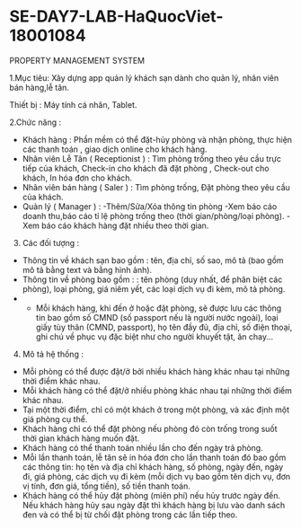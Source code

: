 # SE-DAY7-LAB-HaQuocViet-18001084
PROPERTY MANAGEMENT SYSTEM

1.Mục tiêu: Xây dựng app quản lý khách sạn dành cho quản lý, nhân viên bán hàng,lễ tân. 

  Thiết bị : Máy tính cá nhân, Tablet.
  
2.Chức năng :

  + Khách hàng : Phần mềm có thể đặt-hủy phòng và nhận phòng, thực hiện các thanh toán , giao dịch online cho khách hàng.
  + Nhân viên Lễ Tân ( Receptionist ) : Tìm phòng trống theo yêu cầu trực tiếp của khách, Check-in cho khách đã đặt phòng , Check-out cho khách, In hóa đơn cho khách.
  + Nhân viên bán hàng ( Saler ) : Tìm phòng trống, Đặt phòng theo yêu cầu của khách.
  + Quản lý ( Manager ) : 
  -Thêm/Sửa/Xóa thông tin phòng 
  -Xem báo cáo doanh thu,báo cáo tỉ lệ phòng trống theo (thời gian/phòng/loại phòng).
  -Xem báo cáo khách hàng đặt nhiều theo thời gian.
  
  3. Các đối tượng :
  
  -	Thông tin về khách sạn bao gồm : tên, địa chỉ, số sao, mô tả (bao gồm mô tả bằng text và bằng hình ảnh).
  - Thông tin về phòng bao gồm : : tên phòng (duy nhất, để phân biệt các phòng), loại phòng, giá niêm yết, các loại dịch vụ đi kèm, mô tả phòng.
  - -	Mỗi khách hàng, khi đến ở hoặc đặt phòng, sẽ được lưu các thông tin bao gồm số CMND (số passport nếu là người nước ngoài), loại giấy tùy thân (CMND, passport), họ tên đầy đủ, địa chỉ, số điện thoại, ghi chú về phục vụ đặc biệt như cho người khuyết tật, ăn chay...
  
  
  4. Mô tả hệ thống : 
  
-	Mỗi phòng có thể được đặt/ở bởi nhiều khách hàng khác nhau tại những thời điểm khác nhau.
-	Mỗi khách hàng có thể đặt/ở nhiều phòng khác nhau tại những thời điểm khác nhau.
-	Tại một thời điểm, chỉ có một khách ở trong một phòng, và xác định một giá phòng cụ thể.
-	Khách hàng chỉ có thể đặt phòng nếu phòng đó còn trống trong suốt thời gian khách hàng muốn đặt.
-	Khách hàng có thể thanh toán nhiều lần cho đến ngày trả phòng.
-	Mỗi lần thanh toán, lễ tân sẽ in hóa đơn cho lần thanh toán đó bao gồm các thông tin: họ tên và địa chỉ khách hàng, số phòng, ngày đến, ngày đi, giá phòng, các dịch vụ đi kèm (mỗi dịch vụ bao gồm tên dịch vụ, đơn vị tính, đơn giá, tổng tiền), số tiền thanh toán.
-	Khách hàng có thể hủy đặt phòng (miên phí) nếu hủy trước ngày đến. Nếu khách hàng hủy sau ngày đặt thì khách hàng bị lưu vào danh sách đen và có thể bị từ chối đặt phòng trong các lần tiếp theo.

  
  






